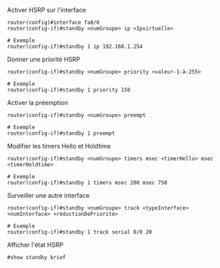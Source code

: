 
Activer HSRP sur l'interface
```Cisco
router(config)#interface fa0/0
router(config-if)#standby <numGroupe> ip <Ipvirtuelle>

# Exemple
router(config-if)#standby 1 ip 192.168.1.254
```

Donner une priorité HSRP 
```Cisco
router(config-if)#standby <numGroupe> priority <valeur-1-à-255>

# Exemple
router(config-if)#standby 1 priority 150
```

Activer la préemption
```Cisco
router(config-if)#standby <numGroupe> preempt

# Exemple
router(config-if)#standby 1 preempt
```

Modifier les timers Hello et Holdtime
```Cisco
router(config-if)#standby <numGroupe> timers msec <timerHello> msec <timerHoldtime>

# Exemple 
router(config-if)#standby 1 timers msec 200 msec 750
```

Surveiller une autre interface
```Cisco
router(config-if)#standby <numGroupe> track <typeInterface> <numInterface> <réductionDePriorité>

# Exemple
router(config-if)#standby 1 track serial 0/0 20
```

Afficher l'état HSRP 
```Cisco
#show standby brief
```

